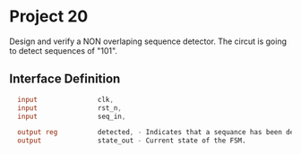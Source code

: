 # Project 20
Design and verify a NON overlaping sequence detector.
The circut is going to detect sequences of "101".

## Interface Definition


```verilog
  input               clk,
  input               rst_n,
  input               seq_in,

  output reg          detected, - Indicates that a sequance has been detected.
  output              state_out - Current state of the FSM.
```
